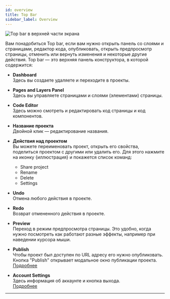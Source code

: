 ```yaml
---
id: overview
title: Top Bar
sidebar_label: Overview
---
```


![Top bar в верхней части экрана](https://test-upl.quarkly.io/607d3473b99fb9001fcbcc16/images/docs-new-topbar.png?v=2021-05-15T08:41:25.809Z)

Вам понадобиться Top bar, если вам нужно открыть панель со слоями и страницами, редактор кода, опубликовать, открыть предпросмотр страницы, отменить или вернуть изменения и некоторые другие действия. Top bar — это верхняя панель конструктора, в которой содержится:

-   **Dashboard**<br />
    Здесь вы создаете удаляете и переходите в проекты.

-   **Pages and Layers Panel**<br />
    Здесь вы управляете страницами и слоями (элементами) страницы.

-   **Code Editor**<br />
    Здесь можно смотреть и редактировать код страницы и код компонентов.

-   **Название проекта**<br />
    Двойной клик — редактирование названия.

-   **Действия над проектом**<br />
    Вы можете переименовать проект, открыть его свойства, поделиться проектом с другими или удалить его. Для этого нажмите на иконку &#123;иллюстрация&#125; и покажется список команд:

    -   Share project
    -   Rename
    -   Delete
    -   Settings

-   **Undo**<br />
    Отмена любого действия в проекте.

-   **Redo**<br />
    Возврат отмененного действия в проекте.

-   **Preview**<br />
    Переход в режим предпросмотра страницы. Это удобно, когда нужно посмотреть как работают разные эффекты, например при наведении курсора мыши.

-   **Publish**<br />
    Чтобы проект был доступен по URL адресу его нужно опубликовать. Кнопка "Publish" открывает модальное окно публикации проекта.<br />
    [Подробнее](/documentation/interface/top-bar/publication/overview)

-   **Account Settings**<br />
    Здесь информация об аккаунте и кнопка выхода.<br />
    [Подробнее](/documentation/interface/top-bar/account)

---
